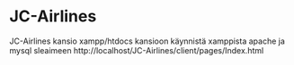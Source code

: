 # JC-Airlines

JC-Airlines kansio xampp/htdocs kansioon
käynnistä xamppista apache ja mysql
sleaimeen http://localhost/JC-Airlines/client/pages/Index.html
